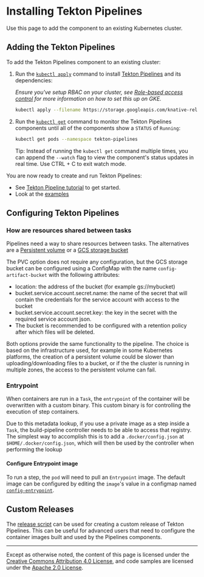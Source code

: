 # Installing Tekton Pipelines

Use this page to add the component to an existing Kubernetes cluster.

## Adding the Tekton Pipelines

To add the Tekton Pipelines component to an existing cluster:

1. Run the
   [`kubectl apply`](https://kubernetes.io/docs/reference/generated/kubectl/kubectl-commands#apply)
   command to install
   [Tekton Pipelines](https://github.com/knative/build-pipeline) and its
   dependencies:
   
   _Ensure you've setup RBAC on your cluster, see [Role-based access control](https://cloud.google.com/kubernetes-engine/docs/how-to/role-based-access-control#prerequisites_for_using_role-based_access_control) for more information on how to set this up on GKE._

   ```bash
   kubectl apply --filename https://storage.googleapis.com/knative-releases/build-pipeline/latest/release.yaml
   ```

1. Run the
   [`kubectl get`](https://kubernetes.io/docs/reference/generated/kubectl/kubectl-commands#get)
   command to monitor the Tekton Pipelines components until all of the
   components show a `STATUS` of `Running`:

   ```bash
   kubectl get pods --namespace tekton-pipelines
   ```

   Tip: Instead of running the `kubectl get` command multiple times, you can
   append the `--watch` flag to view the component's status updates in real
   time. Use CTRL + C to exit watch mode.

You are now ready to create and run Tekton Pipelines:

- See [Tekton Pipeline tutorial](./tutorial.md) to get started.
- Look at the
  [examples](https://github.com/knative/build-pipeline/tree/master/examples)

## Configuring Tekton Pipelines

### How are resources shared between tasks

Pipelines need a way to share resources between tasks. The alternatives are a
[Persistent volume](https://kubernetes.io/docs/concepts/storage/persistent-volumes/)
or a [GCS storage bucket](https://cloud.google.com/storage/)

The PVC option does not require any configuration, but the GCS storage bucket
can be configured using a ConfigMap with the name `config-artifact-bucket` with
the following attributes:

- location: the address of the bucket (for example gs://mybucket)
- bucket.service.account.secret.name: the name of the secret that will contain
  the credentials for the service account with access to the bucket
- bucket.service.account.secret.key: the key in the secret with the required
  service account json.
- The bucket is recommended to be configured with a retention policy after which
  files will be deleted.

Both options provide the same functionality to the pipeline. The choice is based
on the infrastructure used, for example in some Kubernetes platforms, the
creation of a persistent volume could be slower than uploading/downloading files
to a bucket, or if the the cluster is running in multiple zones, the access to
the persistent volume can fail.

### Entrypoint

When containers are run in a `Task`, the `entrypoint` of the container will be
overwritten with a custom binary. This custom binary is for controlling the
execution of step containers.

Due to this metadata lookup, if you use a private image as a step inside a
`Task`, the build-pipeline controller needs to be able to access that registry.
The simplest way to accomplish this is to add a `.docker/config.json` at
`$HOME/.docker/config.json`, which will then be used by the controller when
performing the lookup

#### Configure Entrypoint image

To run a step, the `pod` will need to pull an `Entrypoint` image. The default
image can be configured by editing the `image`'s value in a configmap named
[`config-entrypoint`](./../config/config-entrypoint.yaml).

## Custom Releases

The [release script](./../hack/release.md) can be used for creating a custom
release of Tekton Pipelines. This can be useful for advanced users that need to
configure the container images built and used by the Pipelines components.

---

Except as otherwise noted, the content of this page is licensed under the
[Creative Commons Attribution 4.0 License](https://creativecommons.org/licenses/by/4.0/),
and code samples are licensed under the
[Apache 2.0 License](https://www.apache.org/licenses/LICENSE-2.0).

